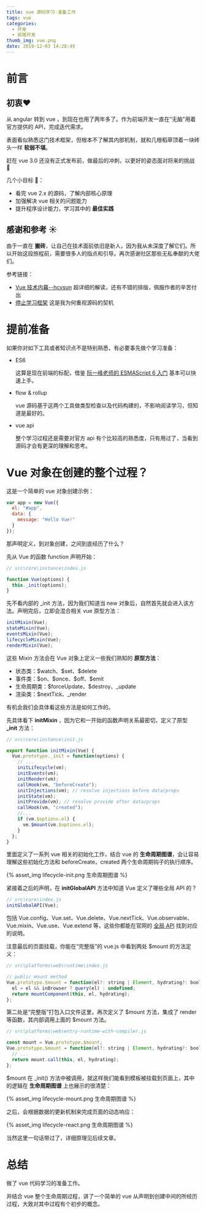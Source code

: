 ```yaml
---
title: vue 源码学习-准备工作
tags: vue
categories:
  - 开发
  - 前端开发
thumb_img: vue.png
date: 2019-12-03 14:28:49
---
```



# 前言

## 初衷:heart:

从 angular 转到 vue ，到现在也用了两年多了。作为前端开发一直在“无脑”用着官方提供的 API，完成迭代需求。

表面看似熟悉这门技术框架，但根本不了解其内部机制，就和几根稻草顶着一块砖头一样 **软弱不堪**。

赶在 vue 3.0 还没有正式发布前，做最后的冲刺，以更好的姿态面对将来的挑战 :punch:

几个小目标 :triangular_flag_on_post:：

- 看完 vue 2.x 的源码，了解内部核心原理
- 加强解决 vue 相关的问题能力
- 提升程序设计能力，学习其中的 **最佳实践**

## 感谢和参考 :sunny:

由于一直在 **搬砖**，让自己在技术面前依旧是新人，因为我从未深度了解它们。所以开始这段旅程前，需要很多人的指点和引导。再次感谢社区那些无私奉献的大佬们。

参考链接：

- [Vue 技术内幕--hcysun](http://hcysun.me/vue-design/) 超详细的解读，还有不错的排版，佩服作者的辛苦付出
- [停止学习框架](https://juejin.im/post/5c1a839f518825780008537d) 这是我为何重视源码的契机

# 提前准备

如果你对如下工具或者知识点不是特别熟悉，有必要事先做个学习准备：

- ES6

  这算是现在前端的标配，借鉴 [阮一峰老师的 ESMAScript 6 入门](http://es6.ruanyifeng.com/) 基本可以快速上手。

- flow & rollup

  vue 源码基于这两个工具做类型检查以及代码构建的，不影响阅读学习，但知道是最好的。

- vue api

  整个学习过程还是需要对官方 api 有个比较高的熟悉度，只有用过了，当看到源码才会有更深的理解和思考。

# Vue 对象在创建的整个过程？

这是一个简单的 vue 对象创建示例：

```js
var app = new Vue({
  el: "#app",
  data: {
    message: "Hello Vue!"
  }
});
```

那声明定义，到对象创建，之间到底经历了什么？

先从 Vue 的函数 function 声明开始：

```js
// src\core\instance\index.js

function Vue(options) {
  this._init(options);
}
```

先不看内部的 \_init 方法，因为我们知道当 new 对象后，自然首先就会进入该方法。声明完后，立即会混合相关 vue 原型方法：

```js
initMixin(Vue);
stateMixin(Vue);
eventsMixin(Vue);
lifecycleMixin(Vue);
renderMixin(Vue);
```

这些 Mixin 方法会在 Vue 对象上定义一些我们熟知的 **原型方法**：

- 状态类：\$watch、\$set、\$delete
- 事件类：\$on、\$once、\$off、\$emit
- 生命周期类：\$forceUpdate、\$destroy、\_update
- 渲染类：\$nextTick、\_render

有机会我们会具体看这些方法是如何工作的。

先具体看下 **initMixin** ，因为它和一开始的函数声明关系最密切，定义了原型 **\_init** 方法：

```js
// src\core\instance\init.js

export function initMixin(Vue) {
  Vue.prototype._init = function(options) {
    // ...
    initLifecycle(vm);
    initEvents(vm);
    initRender(vm);
    callHook(vm, "beforeCreate");
    initInjections(vm); // resolve injections before data/props
    initState(vm);
    initProvide(vm); // resolve provide after data/props
    callHook(vm, "created");
    //...
    if (vm.$options.el) {
      vm.$mount(vm.$options.el);
    }
  };
}
```

里面定义了一系列 vue 相关的初始化工作，结合 vue 的 **生命周期图谱**，会让容易理解这些初始化方法和 beforeCreate，created 两个生命周期钩子的执行顺序。

{% asset_img lifecycle-init.png 生命周期图谱 %}

紧接着之后的声明，在 **initGlobalAPI** 方法中知道 Vue 定义了哪些全局 API 的？

```js
// src\core\index.js
initGlobalAPI(Vue);
```

包括 Vue.config、Vue.set、Vue.delete、Vue.nextTick、Vue.observable、Vue.mixin、Vue.use、Vue.extend 等，这些你都能在官网的 [全局 API](https://cn.vuejs.org/v2/api/#%E5%85%A8%E5%B1%80-API) 找到对应的说明。

注意最后的页面挂载，你能在“完整版”的 vue.js 中看到两处 \$mount 的方法定义：

```js
// src\platforms\web\runtime\index.js

// public mount method
Vue.prototype.$mount = function(el?: string | Element, hydrating?: boolean): Component {
  el = el && inBrowser ? query(el) : undefined;
  return mountComponent(this, el, hydrating);
};
```

第二处是“完整版”打包入口文件这里，再次定义了 $mount 方法，集成了 render 等函数，其内部调用上面的 $mount 方法。

```js
// src\platforms\web\entry-runtime-with-compiler.js

const mount = Vue.prototype.$mount;
Vue.prototype.$mount = function(el?: string | Element, hydrating?: boolean): Component {
  // ...
  return mount.call(this, el, hydrating);
};
```

\$mount 在 \_init() 方法中被调用，就这样我们能看到模板被挂载到页面上，其中的逻辑在 **生命周期图谱** 上也展示的很清楚：

{% asset_img lifecycle-mount.png 生命周期图谱 %}

之后，会根据数据的更新机制来完成页面的动态响应：

{% asset_img lifecycle-react.png 生命周期图谱 %}

当然这里一句话带过了，详细原理见后续文章。

# 总结

做了 vue 代码学习的准备工作。

并结合 vue 整个生命周期过程，讲了一个简单的 vue 从声明到创建中间的所经历过程，大致对其中过程有个初步的概念。
